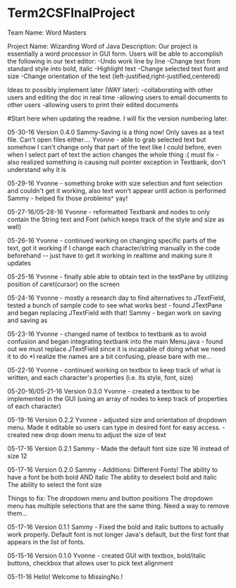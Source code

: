 # Term2CSFInalProject

Team Name: Word Masters

Project Name: Wizarding Word of Java
Description: Our project is essentially a word processor in GUI form. Users will be able to accomplish the following in our text editor:
  -Undo work line by line
  -Change text from standard style into bold, italic
  -Highlight text
  -Change selected text font and size
  -Change orientation of the text (left-justified,right-justified,centered)

Ideas to possibly implement later (WAY later):
-collaborating with other users and editing the doc in real time
-allowing users to email documents to other users
-allowing users to print their edited documents

#Start here when updating the readme. I will fix the version numbering later.



05-30-16
Version 0.4.0
Sammy-Saving is a thing now!
Only saves as a text file. Can't open files either....
Yvonne - able to grab selected text but somehow I can't change only that part of the text like I could before, even when I select part of text the action changes the whole thing :(  must fix
       - also realized something is causing null pointer exception in Textbank, don't understand why it is

05-29-16
Yvonne - something broke with size selection and font selection and couldn't get it working, also text won't appear until action is performed
Sammy - helped fix those problems^ yay!


05-27-16/05-28-16
Yvonne - reformatted Textbank and nodes to only contain the String text and Font (which keeps track of the style and size as well)

05-26-16
Yvonne - continued working on changing specific parts of the text, got it working if I change each character/string manually in the code beforehand -- just have to get it working in realtime and making sure it updates

05-25-16
Yvonne - finally able able to obtain text in the textPane by utilizing position of caret(cursor) on the screen

05-24-16
Yvonne - mostly a research day to find alternatives to JTextField, tested a bunch of sample code to see what works best
       - found JTextPane and began replacing JTextField with that!
Sammy - began work on saving and saving as

05-23-16
Yvonne - changed name of textbox to textbank as to avoid confusion and began integrating textbank into the main Menu.java
       - found out we must replace JTextField since it is incapable of doing what we need it to do
*I realize the names are a bit confusing, please bare with me...

05-22-16
Yvonne - continued working on textbox to keep track of what is written, and each character's properties (i.e. its style, font, size)

05-20-16/05-21-16
Version 0.3.0
Yvonne - created a textbox to be implemented in the GUI (using an array of nodes to keep track of properties of each character)

05-19-16
Version 0.2.2
Yvonne - adjusted size and orientation of dropdown menu. Made it editable so users can type in desired font for easy access.
       - created new drop down menu to adjust the size of text

05-17-16
Version 0.2.1
Sammy - Made the default font size size 16 instead of size 12

05-17-16
Version 0.2.0
Sammy - Additions:
Different Fonts!
The ability to have a font be both bold AND italic
The ability to deselect bold and italic
The ability to select the font size

Things to fix:
The dropdown menu and button positions
The dropdown menu has multiple selections that are the same thing. Need a way to remove them...

05-17-16
Version 0.1.1
Sammy - Fixed the bold and italic buttons to actually work properly. Default font is not longer Java's default, but the first font that appears in the list of fonts.

05-15-16
Version 0.1.0
Yvonne - created GUI with textbox, bold/italic buttons, checkbox that allows user to pick text alignment

05-11-16
Hello! Welcome to MissingNo.!
